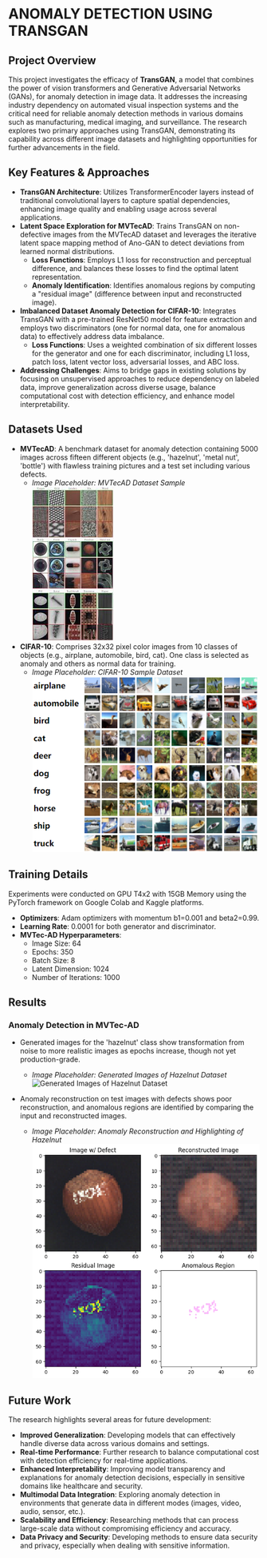 # ANOMALY DETECTION USING TRANSGAN

## Project Overview

This project investigates the efficacy of **TransGAN**, a model that combines the power of vision transformers and Generative Adversarial Networks (GANs), for anomaly detection in image data. It addresses the increasing industry dependency on automated visual inspection systems and the critical need for reliable anomaly detection methods in various domains such as manufacturing, medical imaging, and surveillance. The research explores two primary approaches using TransGAN, demonstrating its capability across different image datasets and highlighting opportunities for further advancements in the field.

## Key Features & Approaches

* **TransGAN Architecture**: Utilizes TransformerEncoder layers instead of traditional convolutional layers to capture spatial dependencies, enhancing image quality and enabling usage across several applications.
* **Latent Space Exploration for MVTecAD**: Trains TransGAN on non-defective images from the MVTecAD dataset and leverages the iterative latent space mapping method of Ano-GAN to detect deviations from learned normal distributions.
    * **Loss Functions**: Employs L1 loss for reconstruction and perceptual difference, and balances these losses to find the optimal latent representation.
    * **Anomaly Identification**: Identifies anomalous regions by computing a "residual image" (difference between input and reconstructed image).
* **Imbalanced Dataset Anomaly Detection for CIFAR-10**: Integrates TransGAN with a pre-trained ResNet50 model for feature extraction and employs two discriminators (one for normal data, one for anomalous data) to effectively address data imbalance.
    * **Loss Functions**: Uses a weighted combination of six different losses for the generator and one for each discriminator, including L1 loss, patch loss, latent vector loss, adversarial losses, and ABC loss.
* **Addressing Challenges**: Aims to bridge gaps in existing solutions by focusing on unsupervised approaches to reduce dependency on labeled data, improve generalization across diverse usage, balance computational cost with detection efficiency, and enhance model interpretability.

## Datasets Used

* **MVTecAD**: A benchmark dataset for anomaly detection containing 5000 images across fifteen different objects (e.g., 'hazelnut', 'metal nut', 'bottle') with flawless training pictures and a test set including various defects.
    * *Image Placeholder: MVTecAD Dataset Sample*
        ![MVTecAD Dataset Sample](ImagesCapstone/images.jpeg)
* **CIFAR-10**: Comprises 32x32 pixel color images from 10 classes of objects (e.g., airplane, automobile, bird, cat). One class is selected as anomaly and others as normal data for training.
    * *Image Placeholder: CIFAR-10 Sample Dataset*
        ![CIFAR-10 Sample Dataset](ImagesCapstone/4fdf2b82-2bc3-4f97-ba51-400322b228b1.png)

## Training Details

Experiments were conducted on GPU T4x2 with 15GB Memory using the PyTorch framework on Google Colab and Kaggle platforms.

* **Optimizers**: Adam optimizers with momentum b1=0.001 and beta2=0.99.
* **Learning Rate**: 0.0001 for both generator and discriminator.
* **MVTec-AD Hyperparameters**:
    * Image Size: 64
    * Epochs: 350
    * Batch Size: 8
    * Latent Dimension: 1024
    * Number of Iterations: 1000

## Results

### Anomaly Detection in MVTec-AD

* Generated images for the 'hazelnut' class show transformation from noise to more realistic images as epochs increase, though not yet production-grade.
    * *Image Placeholder: Generated Images of Hazelnut Dataset*
        ![Generated Images of Hazelnut Dataset](ImagesCapstone/Screenshot_2024-03-07+102331.png )

* Anomaly reconstruction on test images with defects shows poor reconstruction, and anomalous regions are identified by comparing the input and reconstructed images.
    * *Image Placeholder: Anomaly Reconstruction and Highlighting of Hazelnut*
        ![Anomaly Reconstruction and Highlighting of Hazelnut](ImagesCapstone/image.png)


## Future Work

The research highlights several areas for future development:

* **Improved Generalization**: Developing models that can effectively handle diverse data across various domains and settings.
* **Real-time Performance**: Further research to balance computational cost with detection efficiency for real-time applications.
* **Enhanced Interpretability**: Improving model transparency and explanations for anomaly detection decisions, especially in sensitive domains like healthcare and security.
* **Multimodal Data Integration**: Exploring anomaly detection in environments that generate data in different modes (images, video, audio, sensor, etc.).
* **Scalability and Efficiency**: Researching methods that can process large-scale data without compromising efficiency and accuracy.
* **Data Privacy and Security**: Developing methods to ensure data security and privacy, especially when dealing with sensitive information.

